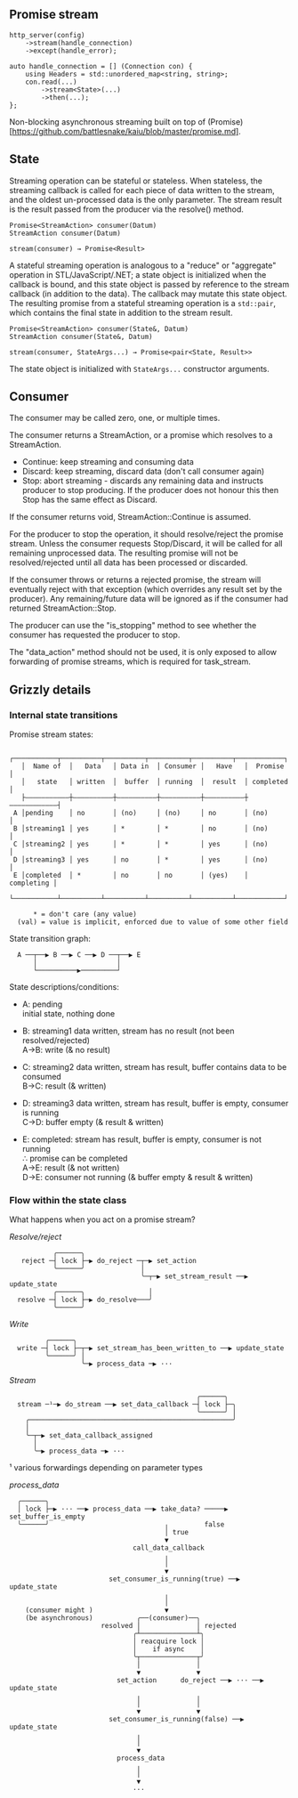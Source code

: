 Promise stream
--------------

	http_server(config)
		->stream(handle_connection)
		->except(handle_error);

	auto handle_connection = [] (Connection con) {
		using Headers = std::unordered_map<string, string>;
		con.read(...)
			->stream<State>(...)
			->then(...);
	};

Non-blocking asynchronous streaming built on top of
(Promise)[https://github.com/battlesnake/kaiu/blob/master/promise.md].

State
-----

Streaming operation can be stateful or stateless.  When stateless, the streaming
callback is called for each piece of data written to the stream, and the oldest
un-processed data is the only parameter.  The stream result is the result passed
from the producer via the resolve() method.

	Promise<StreamAction> consumer(Datum)
	StreamAction consumer(Datum)

	stream(consumer) → Promise<Result>

A stateful streaming operation is analogous to a "reduce" or "aggregate"
operation in STL/JavaScript/.NET;  a state object is initialized when the
callback is bound, and this state object is passed by reference to the stream
callback (in addition to the data).  The callback may mutate this state
object.  The resulting promise from a stateful streaming operation is a
`std::pair`, which contains the final state in addition to the stream result.

	Promise<StreamAction> consumer(State&, Datum)
	StreamAction consumer(State&, Datum)

	stream(consumer, StateArgs...) → Promise<pair<State, Result>>

The state object is initialized with `StateArgs...` constructor arguments.

Consumer
--------

The consumer may be called zero, one, or multiple times.

The consumer returns a StreamAction, or a promise which resolves to a
StreamAction.

 * Continue: keep streaming and consuming data
 * Discard: keep streaming, discard data (don't call consumer again)
 * Stop: abort streaming - discards any remaining data and instructs producer to
   stop producing.  If the producer does not honour this then Stop has the same
   effect as Discard.

If the consumer returns void, StreamAction::Continue is assumed.

For the producer to stop the operation, it should resolve/reject the
promise stream.  Unless the consumer requests Stop/Discard, it will be
called for all remaining unprocessed data.  The resulting promise will not be
resolved/rejected until all data has been processed or discarded.

If the consumer throws or returns a rejected promise, the stream will eventually
reject with that exception (which overrides any result set by the producer).
Any remaining/future data will be ignored as if the consumer had returned
StreamAction::Stop.

The producer can use the "is_stopping" method to see whether the consumer has
requested the producer to stop.

The "data_action" method should not be used, it is only exposed to allow
forwarding of promise streams, which is required for task_stream.

Grizzly details
---------------

### Internal state transitions

Promise stream states:

	   ┌───────────┬──────────┬──────────┬──────────┬──────────┬────────────┐
	   │  Name of  │   Data   │ Data in  │ Consumer │   Have   │  Promise   │
	   │   state   │ written  │  buffer  │ running  │  result  │ completed  │
	   ├———————————┼——————————┼——————————┼——————————┼——————————┼————————————┤
	 A │pending    │ no       │ (no)     │ (no)     │ no       │ (no)       │
	 B │streaming1 │ yes      │ *        │ *        │ no       │ (no)       │
	 C │streaming2 │ yes      │ *        │ *        │ yes      │ (no)       │
	 D │streaming3 │ yes      │ no       │ *        │ yes      │ (no)       │
	 E │completed  │ *        │ no       │ no       │ (yes)    │ completing │
	   └───────────┴──────────┴──────────┴──────────┴──────────┴────────────┘
	
	      * = don't care (any value)
	  (val) = value is implicit, enforced due to value of some other field

State transition graph:

	  A ──┬──▶ B ──▶ C ──▶ D ──┬──▶ E
	      │                    │
	      └──────────▶─────────┘

State descriptions/conditions:

 * A: pending  
   initial state, nothing done  

 * B: streaming1
   data written, stream has no result (not been resolved/rejected)  
   A→B: write (& no result)  

 * C: streaming2
   data written, stream has result, buffer contains data to be consumed  
   B→C: result (& written)  

 * D: streaming3
   data written, stream has result, buffer is empty, consumer is running  
   C→D: buffer empty (& result & written)  

 * E: completed:
   stream has result, buffer is empty, consumer is not running  
   ∴ promise can be completed  
   A→E: result (& not written)  
   D→E: consumer not running (& buffer empty & result & written)  

### Flow within the state class

What happens when you act on a promise stream?

*Resolve/reject*

	           ╭──────╮
	   reject ─┤ lock ├─▶ do_reject ─┬─▶ set_action
	           ╰──────╯              │
	                                 ╰─┬─▶ set_stream_result ──▶ update_state
	           ╭──────╮                │
	  resolve ─┤ lock ├─▶ do_resolve───╯
	           ╰──────╯

*Write*

	         ╭──────╮
	  write ─┤ lock ├─┬─▶ set_stream_has_been_written_to ──▶ update_state
	         ╰──────╯ │
	                  ╰─▶ process_data ─▶ ···

*Stream*

	                                               ╭──────╮
	  stream ─¹─▶ do_stream ──▶ set_data_callback ─┤ lock ├─╮
	                                               ╰──────╯ │
	    ╭───────────────────────────────────────────────────╯
	    │
	    ╰─┬─▶ set_data_callback_assigned
	      │
	      ╰─▶ process_data ─▶ ···

  ¹ various forwardings depending on parameter types

*process_data*

	  ╭──────╮
	  │ lock ├─▶ ··· ──▶ process_data ──▶ take_data? ─────▶ set_buffer_is_empty
	  ╰──────╯                             ╷         false
	                                       │ true
	                                       ▼
	                               call_data_callback
	                                       ╷
	                                       │
	                                       ▼
	                         set_consumer_is_running(true) ──▶ update_state
	                                       ╷
	                                       │
	    (consumer might )                  ▼
	    (be asynchronous)           ╭──(consumer)──╮
	                       resolved │              │ rejected
	                               ╭┴──────────────┴╮
	                               │ reacquire lock │
	                               │    if async    │
	                               ╰┬──────────────┬╯
	                                │              │
	                                ▼              ▼
	                           set_action      do_reject ──▶ ··· ──▶ update_state
	                                ╷              ╷
	                                │              │
	                                ▼              ▼
	                         set_consumer_is_running(false) ──▶ update_state
	                                ╷
	                                │
	                                ▼
	                           process_data
	                                ╷
	                                │
	                                ▼
	                               ···


